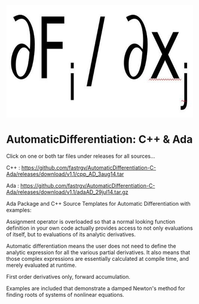 ![jacobian](https://github.com/fastrgv/AutomaticDifferentiation-C-Ada/blob/master/jac.jpg)

# AutomaticDifferentiation: C++ & Ada

Click on one or both tar files under releases for all sources...

C++ :
https://github.com/fastrgv/AutomaticDifferentiation-C-Ada/releases/download/v1.1/cpp_AD_3aug14.tar

Ada :
https://github.com/fastrgv/AutomaticDifferentiation-C-Ada/releases/download/v1.1/adaAD_29jul14.tar.gz


Ada Package and C++ Source Templates for Automatic Differentiation with examples: 

Assignment operator is overloaded so that a normal looking function definition in your own code actually provides access to not only evaluations of itself, but to evaluations of its analytic derivatives. 

Automatic differentiation means the user does not need to define the analytic expression for all the various partial derivatives. It also means that those complex expressions are essentially calculated at compile time, and merely evaluated at runtime. 

First order derivatives only, forward accumulation. 

Examples are included that demonstrate a damped Newton's method for finding roots of systems of nonlinear equations.

